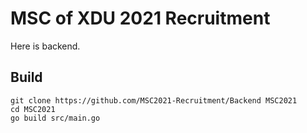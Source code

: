 # MSC of XDU 2021 Recruitment

Here is backend.

## Build

```
git clone https://github.com/MSC2021-Recruitment/Backend MSC2021
cd MSC2021
go build src/main.go
```

